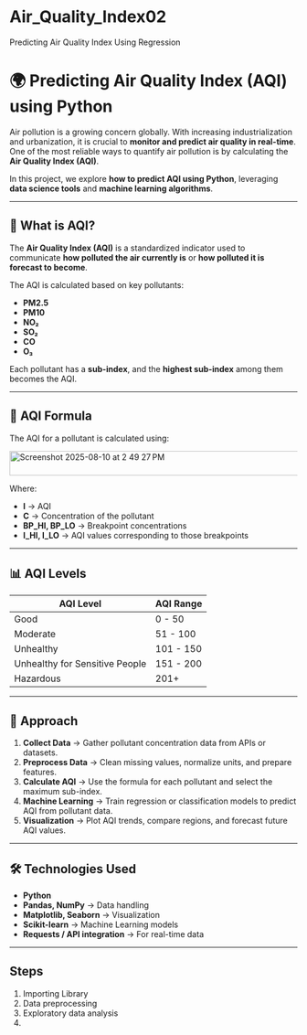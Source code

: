 # Air_Quality_Index02
Predicting Air Quality Index Using Regression
# 🌍 Predicting Air Quality Index (AQI) using Python

Air pollution is a growing concern globally. With increasing industrialization and urbanization, it is crucial to **monitor and predict air quality in real-time**.  
One of the most reliable ways to quantify air pollution is by calculating the **Air Quality Index (AQI)**.

In this project, we explore **how to predict AQI using Python**, leveraging **data science tools** and **machine learning algorithms**.

---

## 📌 What is AQI?

The **Air Quality Index (AQI)** is a standardized indicator used to communicate **how polluted the air currently is** or **how polluted it is forecast to become**.

The AQI is calculated based on key pollutants:

- **PM2.5**
- **PM10**
- **NO₂**
- **SO₂**
- **CO**
- **O₃**

Each pollutant has a **sub-index**, and the **highest sub-index** among them becomes the AQI.

---

## 📐 AQI Formula

The AQI for a pollutant is calculated using:

<img width="776" height="43" alt="Screenshot 2025-08-10 at 2 49 27 PM" src="https://github.com/user-attachments/assets/8c2c4139-6f21-4f57-8c8d-315b1867f140" />



Where:
- **I** → AQI
- **C** → Concentration of the pollutant
- **BP_HI, BP_LO** → Breakpoint concentrations
- **I_HI, I_LO** → AQI values corresponding to those breakpoints

---

## 📊 AQI Levels

| AQI Level                     | AQI Range |
| ----------------------------- | --------- |
| Good                          | 0 - 50    |
| Moderate                      | 51 - 100  |
| Unhealthy                     | 101 - 150 |
| Unhealthy for Sensitive People| 151 - 200 |
| Hazardous                     | 201+      |

---

## 🧠 Approach

1. **Collect Data** → Gather pollutant concentration data from APIs or datasets.  
2. **Preprocess Data** → Clean missing values, normalize units, and prepare features.  
3. **Calculate AQI** → Use the formula for each pollutant and select the maximum sub-index.  
4. **Machine Learning** → Train regression or classification models to predict AQI from pollutant data.  
5. **Visualization** → Plot AQI trends, compare regions, and forecast future AQI values.

---

## 🛠 Technologies Used

- **Python**
- **Pandas, NumPy** → Data handling  
- **Matplotlib, Seaborn** → Visualization  
- **Scikit-learn** → Machine Learning models  
- **Requests / API integration** → For real-time data

---

## Steps
1. Importing Library
2. Data preprocessing
3. Exploratory data analysis
4. 
